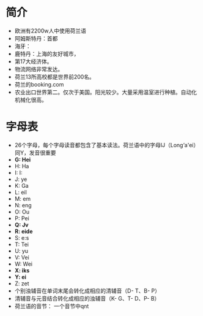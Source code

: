 # 简介
- 欧洲有2200w人中使用荷兰语
- 阿姆斯特丹：首都
- 海牙：
- 鹿特丹：上海的友好城市，
- 第17大经济体。
- 物流网络非常发达。
- 荷兰13所高校都是世界前200名。
- 荷兰的booking.com
- 农业出口世界第二。仅次于美国。阳光较少。大量采用温室进行种植。自动化机械化很高。
# 字母表
- 26个字母，每个字母读音都包含了基本读法。荷兰语中的字母IJ（Long‘a'ei）同Y，发音很重要
- **G: Hei**
- H: Ha
- I: I:
- J: ye
- K: Ga
- L: eil
- M: em
- N: eng
- O: Ou
- P: Pei
- **Q: Jv**
- **R: eide**
- S: e:s
- T: Tei
- U: yu
- V: Vei
- W: Wei
- **X: iks**
- **Y: ei**
- Z: zet
- 个别浊辅音在单词末尾会转化成相应的清辅音（D- T、B- P）
- 清辅音与元音结合转化成相应的浊辅音（K- G、T- D、P- B）
- 荷兰语的音节： 一个音节中qnt